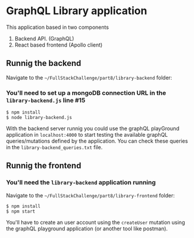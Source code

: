 # GraphQL Library application

This application based in two components

1. Backend API. (GraphQL)
2. React based frontend (Apollo client)

## Runnig the backend

Navigate to the `~/FullStackChallenge/part8/library-backend` folder:

### You'll need to set up a mongoDB connection URL in the `library-backend.js` line #15
```
$ npm install
$ node library-backend.js
```

With the backend server runnig you could use the graphQL playGround application in `localhost:4000` to start testing the available graphQL queries/mutations defined by the application. You can check these queries in the `library-backend_queries.txt` file.

## Runnig the frontend

### You'll need the `library-backend` application running

Navigate to the `~/FullStackChallenge/part8/library-frontend` folder:
```
$ npm install
$ npm start
```

You'll have to create an user account using the `createUser` mutation using the graphQL playground application (or another tool like postman). 